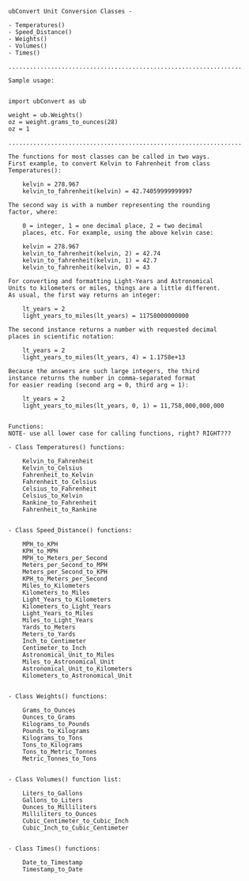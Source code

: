 
    ubConvert Unit Conversion Classes -

    - Temperatures()
    - Speed_Distance()
    - Weights()
    - Volumes()
    - Times()

    ..................................................................
    
    Sample usage:


    import ubConvert as ub

    weight = ub.Weights()
    oz = weight.grams_to_ounces(28)
    oz = 1

    ..................................................................
    
    The functions for most classes can be called in two ways.
    First example, to convert Kelvin to Fahrenheit from class 
    Temperatures():

        kelvin = 278.967
        kelvin_to_fahrenheit(kelvin) = 42.74059999999997

    The second way is with a number representing the rounding 
    factor, where:

        0 = integer, 1 = one decimal place, 2 = two decimal 
        places, etc. For example, using the above kelvin case:

        kelvin = 278.967
        kelvin_to_fahrenheit(kelvin, 2) = 42.74
        kelvin_to_fahrenheit(kelvin, 1) = 42.7
        kelvin_to_fahrenheit(kelvin, 0) = 43

    For converting and formatting Light-Years and Astronomical 
    Units to kilometers or miles, things are a little different. 
    As usual, the first way returns an integer:

        lt_years = 2
        light_years_to_miles(lt_years) = 11758000000000

    The second instance returns a number with requested decimal 
    places in scientific notation:

        lt_years = 2
        light_years_to_miles(lt_years, 4) = 1.1758e+13

    Because the answers are such large integers, the third 
    instance returns the number in comma-separated format 
    for easier reading (second arg = 0, third arg = 1):

        lt_years = 2
        light_years_to_miles(lt_years, 0, 1) = 11,758,000,000,000


    Functions: 
    NOTE- use all lower case for calling functions, right? RIGHT???

    - Class Temperatures() functions:           	 	

        Kelvin_to_Fahrenheit
        Kelvin_to_Celsius    
        Fahrenheit_to_Kelvin      
        Fahrenheit_to_Celsius   
        Celsius_to_Fahrenheit    
        Celsius_to_Kelvin        
        Rankine_to_Fahrenheit   
        Fahrenheit_to_Rankine 
    

    - Class Speed_Distance() functions:
							     
        MPH_to_KPH 
        KPH_to_MPH 
        MPH_to_Meters_per_Second
        Meters_per_Second_to_MPH
        Meters_per_Second_to_KPH 
        KPH_to_Meters_per_Second
        Miles_to_Kilometers
        Kilometers_to_Miles  
        Light_Years_to_Kilometers
        Kilometers_to_Light_Years  
        Light_Years_to_Miles
        Miles_to_Light_Years
        Yards_to_Meters
        Meters_to_Yards
        Inch_to_Centimeter
        Centimeter_to_Inch
        Astronomical_Unit_to_Miles
        Miles_to_Astronomical_Unit
        Astronomical_Unit_to_Kilometers
        Kilometers_to_Astronomical_Unit


    - Class Weights() functions:

	    Grams_to_Ounces
        Ounces_to_Grams
        Kilograms_to_Pounds
        Pounds_to_Kilograms
        Kilograms_to_Tons
        Tons_to_Kilograms
        Tons_to_Metric_Tonnes
        Metric_Tonnes_to_Tons


    - Class Volumes() function list:

	    Liters_to_Gallons
        Gallons_to_Liters
        Ounces_to_Milliliters
        Milliliters_to_Ounces
        Cubic_Centimeter_to_Cubic_Inch
        Cubic_Inch_to_Cubic_Centimeter

        
    - Class Times() functions:

	    Date_to_Timestamp
	    Timestamp_to_Date
